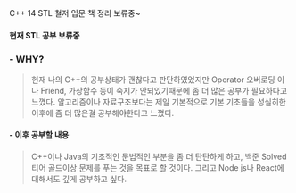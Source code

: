 C++ 14 STL 철저 입문 책 정리 보류중~ 

#### 현재 STL 공부 보류중



### - WHY?
 >현재 나의 C++의 공부상태가 괜찮다고 판단하였었지만 Operator 오버로딩 이나 Friend, 가상함수 등이 숙지가 
 >안되있기때문에 좀 더 많은 공부가 필요하다고 느꼈다. 알고리즘이나 자료구조보다는 제일 기본적으로 기본 기초들을
 >성실히한 이후에 좀 더 많은걸 공부해야한다고 느꼈다.
 

#### - 이후 공부할 내용
 > C++이나 Java의 기초적인 문법적인 부분을 좀 더 탄탄하게 하고, 백준 Solved 티어 골드이상 문제를 푸는 것을 목표로
 > 할 것이다. 그리고 Node js나 React에 대해서도 깊게 공부하고 싶다.
 
